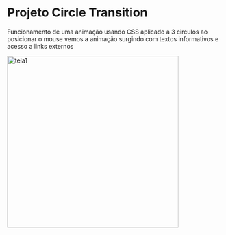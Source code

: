 <h1>Projeto Circle Transition</h1>
<p>Funcionamento de uma animação usando CSS aplicado a 3 circulos ao posicionar o mouse vemos a animação surgindo com textos informativos e acesso a links externos</p>
<img width="400" src= "https://github.com/user-attachments/assets/21a1b1d6-9394-4ff7-9bed-23354e9ddac3" alt="tela1">
